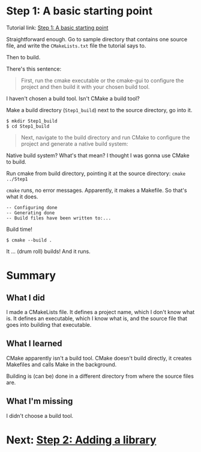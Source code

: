 # Step 1: A basic starting point
Tutorial link: [Step 1: A basic starting point](https://cmake.org/cmake/help/latest/guide/tutorial/A%20Basic%20Starting%20Point.html)

Straightforward enough. Go to sample directory that contains one source file, and write the `CMakeLists.txt` file the tutorial says to.

Then to build. 

There's this sentence:
> First, run the cmake executable or the cmake-gui to configure the project and then build it with your chosen build tool.

I haven't chosen a build tool. Isn't CMake a build tool? 

Make a build directory (`Step1_build`) next to the source directory, go into it. 


```
$ mkdir Step1_build
$ cd Step1_build
```

> Next, navigate to the build directory and run CMake to configure the project and generate a native build system:

Native build system? What's that mean? I thought I was gonna use CMake to build.

Run cmake from build directory, pointing it at the source directory: `cmake ../Step1`

`cmake` runs, no error messages. Apparently, it makes a Makefile. So that's what it does.

```
-- Configuring done
-- Generating done
-- Build files have been written to:...
 ```

Build time! 
```
$ cmake --build .
```
It ... (drum roll) builds! And it runs.

# Summary

## What I did

I made a CMakeLists file. It defines a project name, which I don't know what is. It defines an executable, which I know what is, and the source file that goes into building that executable.

## What I learned

CMake apparently isn't a build tool. CMake doesn't build directly, it creates Makefiles and calls Make in the background.

Building is (can be) done in a different directory from where the source files are.


## What I'm missing
I didn't choose a build tool.

# Next: [Step 2: Adding a library](step02.html)
